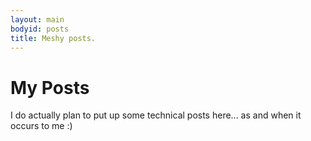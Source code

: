 ```yaml
---
layout: main
bodyid: posts
title: Meshy posts.
---
```


# My Posts

I do actually plan to put up some technical posts here... as and when it occurs to me :)